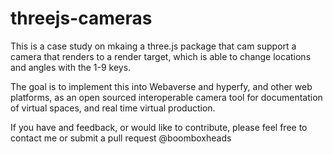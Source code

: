 # threejs-cameras

This is a case study on mkaing a three.js package that cam support a camera that renders to a render target, which is able to change locations and angles with the 1-9 keys. 

The goal is to implement this into Webaverse and hyperfy, and other web platforms, as an open sourced interoperable camera tool for documentation of virtual spaces, and real time virtual production.

If you have and feedback, or would like to contribute, please feel free to contact me or submit a pull request @boomboxheads
